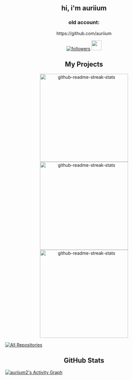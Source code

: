 <h2 align="center">
  hi, i'm auriium
</h2>

<h3 align="center">old account:</h3>
<p align="center">https://github.com/auriium</p>
  

<p align="center">
  <a href="https://github.com/auriium2?tab=followers">
    <img alt="followers" title="Follow me on Github" src="https://custom-icon-badges.herokuapp.com/github/followers/auriium2?color=236ad3&labelColor=1155ba&style=for-the-badge&logo=person-add&label=Follow&logoColor=white"/></a>
  <a href="https://discord.gg/tZTXEjstgJ" alt="My Discord">
    <img width="32px" src="https://i.imgur.com/OViZO8J.png"/>
  </a>
</p>

<h2 align="center">
  My Projects
</h2>

<p align="center">
  <a href="https://github.com/auriium2/bblib"><img width="282" src="https://denvercoder1-github-readme-stats.vercel.app/api/pin/?username=auriium2&repo=bblib&theme=react&bg_color=1F222E&title_color=F22C2F&icon_color=F8D866&hide_border=true&show_icons=false" alt="github-readme-streak-stats"></a>
  <a href="https://github.com/auriium2/shiv"><img width="282" src="https://denvercoder1-github-readme-stats.vercel.app/api/pin/?username=auriium2&repo=shiv&theme=react&bg_color=1F222E&title_color=F85D7F&icon_color=F8D866&hide_border=true&show_icons=false" alt="github-readme-streak-stats"></a>
  <a href="https://github.com/auriium2/yuukonfig"><img width="282" src="https://denvercoder1-github-readme-stats.vercel.app/api/pin/?username=auriium2&repo=yuukonfig&theme=react&bg_color=1F222E&title_color=F47A7F&icon_color=F8D866&hide_border=true&show_icons=false" alt="github-readme-streak-stats"></a>

</p>

<p align="left">
  <a href="https://github.com/auriium2?tab=repositories&sort=stargazers"><img alt="All Repositories" title="All Repositories" src="https://custom-icon-badges.herokuapp.com/badge/-All%20Repos-2962FF?style=for-the-badge&logoColor=white&logo=repo"/></a>
</p>


<h2 align="center">
  GitHub Stats
</h2>

<a href="https://github.com/ashutosh00710/github-readme-activity-graph"><img alt="auriium2's Activity Graph" src="https://github-readme-activity-graph.vercel.app/graph?username=auriium2&bg_color=1F222E&color=F8D866&line=F85D7F&point=FFFFFF&hide_border=true" /></a>


<br>


